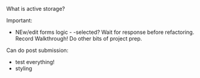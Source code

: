What is active storage?

Important:

 
- NEw/edit forms logic - -selected?  Wait for response before refactoring. 
Record Walkthrough!
Do other bits of project prep.


Can do post submission:
- test everything!
- styling

